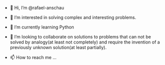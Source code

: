 - 👋 Hi, I’m @rafael-anschau
- 👀 I’m interested in solving complex and interesting problems.
- 🌱 I’m currently learning Python
- 💞️ I’m looking to collaborate on solutions to problems that can not be solved by analogy(at least not completely) and require the invention of a
previously unknown solution(at least partially). 
 
  

- 📫 How to reach me ...

<!---
rafael-anschau/rafael-anschau is a ✨ special ✨ repository because its `README.md` (this file) appears on your GitHub profile.
You can click the Preview link to take a look at your changes.
--->
